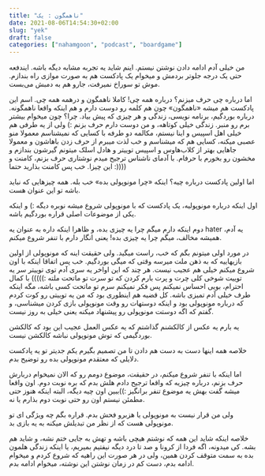 ```yaml
---
title: "ناهمگون : یک"
date: 2021-08-06T14:54:30+02:00
slug: "yek"
draft: false
categories: ["nahamgoon", "podcast", "boardgame"]
---
```


من خیلی آدم ادامه دادن نوشتن نیستم. اینم شاید یه تجربه مشابه دیگه باشه. ایندفعه حتی یک درجه جلوتر بردمش و میخوام یک پادکست هم به صورت موازی راه بندازم. 
موش تو سوراخ نمیرفت، جارو هم به دمبش می‌بست. 

اما درباره چی حرف میزنم؟ درباره همه چی! کاملا ناهمگون و درهمه همه چی. اسم این پادکست هم میشه «ناهمگون» چون هم کلمه رو دوست دارم و هم اینکه واقعا ناهمگونه. درباره بوردگیم، برنامه نویسی، زندگی و هر چیزی که پیش بیاد. چرا؟ چون میخوام بیشتر برم رو منبر. زندگی خیلی کوتاهه، و من دوست دارم حرف بزنم :) ولی از یه طرفی هم خیلی اهل اسپیس و اینا نیستم، مکالمه دو طرفه با کسایی که نمیشناسم معمولا منو عصبی میکنه، کسایی هم که میشناسم و خب لذت میبرم از حرف زدن باهاشون و معمولا جاهایی بهتر از کلاب‌هاوس و اسپیس توییتر و هادل اسلک میتونم گیرشون بندازم و مخشون رو بخورم با حرفام. 
با آدمای ناشناس ترجیح میدم نوشتاری حرف بزنم، کامنت و این چیزا. خب پس کامنت بذارید حتما :)))) 

اما اولین پادکست درباره چیه؟ اینکه «چرا مونوپولی بده» خب بله. همه چیزهایی که نباید باشه تو این عنوان هست. 

اول اینکه درباره مونوپولیه، یک پادکست که با مونوپولی شروع میشه نوبره دیگه :) و اینکه یکی از موضوعات اصلی قراره بوردگیم باشه. 

دوم اینکه دارم میگم چرا یه چیزی بده، و ظاهرا اینکه داره به عنوان یه hater ،یه آدم همیشه مخالف، میگم چرا یه چیزی بده! یعنی انگار دارم با تنفر شروع میکنم. 

در مورد اولی میتونم بگم که خب، راست میگید. ولی حقیقت اینه که مونوپولی از اولین بازیهاییه که به ذهن ملت میرسه وقتی که میگی بوردگیم. خب پس اتفاقا اینکه با اون شروع میکنم خیلی هم عجیب نیست. هر چند که این اواخر یه سری آدم توی توییتر سر یه توییت شوخی کلی چرت و پرت بارم کردن که تو سرت تو ماتحت ملته :))))) با کمال احترام، بویی احساس نمیکنم پس فکر نمیکنم سرم تو ماتحت کسی باشه، مگه اینکه طرف خیلی آدم تمیزی باشه. کل قضیه هم اینطوری بود که من یه توییتی رو کوت کردم که درباره مونوپولی بود و اینکه دوستهات رو وقت مونوپولی بازی کردن میشناسی، و گفتم که اگه دوستت مونوپولی رو پیشنهاد میکنه یعنی خیلی به روز نیست. 

یه بارم یه عکس از کالکشنم گذاشتم که یه عکس العمل عجیب این بود که کالکشن بوردگیمی که توش مونوپولی نباشه کالکشن نیست. 

خلاصه همه اینها دست به دست هم دادن تا من تصمیم بگیرم یکم جدیتر تو یه پادکست دلایلی که معتقدم مونوپولی بده رو توضیح بدم. 

اما اینکه با تنفر شروع میکنم، در حقیقت، موضوع دومم رو که الان نمیخوام دربارش حرف بزنم، درباره چیزیه که واقعا ترجیح دادم هلش بدم که بره نوبت دوم. اون واقعا میشه گفت بهش یه موضوع تنفر برانگیز :))‌ببین اون چیه دیگه، البته اینکه هنوز حتی مطمئن نیستم اون رو حتی نوبت دوم بذارم یا نه. 

ولی من قرار نیست به مونوپولی یا هزبرو فحش بدم. قراره بگم چه ویژگی ای تو مونوپولی هست که از نظر من تبدیلش میکنه به یه بازی بد. 

خلاصه اینکه شاید این همه که نوشتم هیچی باشه و تهش به جایی ختم نشه، و شاید هم بشه. کی میدونه، اگه فردا از کرونا و صد تا درد دیگه نیفتیم بمیریم، یا اینکه زندگی هلمون بده به سمت متوقف کردن همین، ولی در هر صورت این راهیه که شروع کردم و میخوام ادامه بدم، دست کم در زمان نوشتن این نوشته، میخوام ادامه بدم. 


